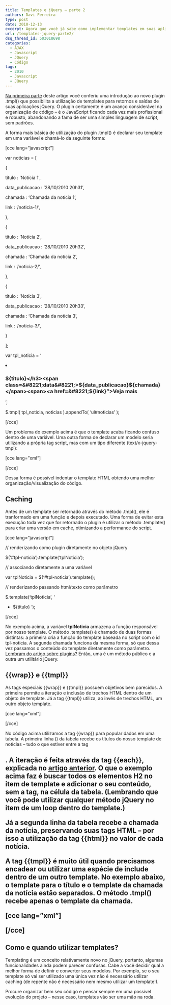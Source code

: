 ```yaml
---
title: Templates e jQuery – parte 2
authors: Davi Ferreira
type: post
date: 2010-12-13
excerpt: Agora que você já sabe como implementar templates em suas aplicações javascript, chegou a hora de conhecer técnicas avançadas de como combinar modelos HTML e scripts jQuery.
url: /templates-jquery-parte2/
dsq_thread_id: 503018698
categories:
  - AJAX
  - Javascript
  - JQuery
  - Código
tags:
  - 2010
  - Javascript
  - JQuery
---
```

[Na primeira parte][1] deste artigo você conferiu uma introdução ao novo plugin .tmpl() que possibilita a utilização de templates para retornos e saídas de suas aplicações jQuery. O plugin certamente é um avanço considerável na organização de código &#8211; é o JavaScript ficando cada vez mais profissional e robusto, abandonando a fama de ser uma simples linguagem de script, sem padrões.

A forma mais básica de utilização do plugin .tmpl() é declarar seu template em uma variável e chamá-lo da seguinte forma:

[cce lang=&#8221;javascript&#8221;]
  
var noticias = [
	  
{
		  
titulo : &#8216;Notícia 1&#8242;,
		  
data_publicacao : &#8217;28/10/2010 20h31&#8217;,
		  
chamada : &#8216;Chamada da notícia 1&#8217;,
		  
link : &#8216;/noticia-1/&#8217;,
	  
},
	  
{
		  
titulo : &#8216;Notícia 2&#8242;,
		  
data_publicacao : &#8217;28/10/2010 20h32&#8217;,
		  
chamada : &#8216;Chamada da notícia 2&#8217;,
		  
link : &#8216;/noticia-2/&#8217;,
	  
},
	  
{
		  
titulo : &#8216;Notícia 3&#8242;,
		  
data_publicacao : &#8217;28/10/2010 20h33&#8217;,
		  
chamada : &#8216;Chamada da notícia 3&#8217;,
		  
link : &#8216;/noticia-3/&#8217;,
	  
}
  
];

var tpl\_noticia = &#8216;<li><h3>${titulo}</h3><span class=&#8221;data&#8221;>${data\_publicacao}</span><span>${chamada}</span><span><a href=&#8221;${link}&#8221;>Veja mais</a></span></li>&#8217;;

$.tmpl( tpl_noticia, noticias ).appendTo( &#8216;ul#noticias&#8217; );
  
[/cce]

Um problema do exemplo acima é que o template acaba ficando confuso dentro de uma variável. Uma outra forma de declarar um modelo seria utilizando a própria tag script, mas com um tipo diferente (text/x-jquery-tmpl):

[cce lang=&#8221;xml&#8221;]
  
<script id=&#8221;tpl-noticia&#8221; type=&#8221;text/x-jquery-tmpl&#8221;>
      
<li>
	  
<h3>${titulo}</h3>
	  
<span class=&#8221;data&#8221;>${data}</span>
	  
<p class=&#8221;chamada&#8221;>${chamada}</p>
	  
<a href=&#8221;${link}&#8221;>Leia mais</a>
     
</li>
  
</script>
  
[/cce]

Dessa forma é possível indentar o template HTML obtendo uma melhor organização/visualização do código.

## Caching

Antes de um template ser retornado através do método .tmpl(), ele é tranformado em uma função e depois executado. Uma forma de evitar esta execução toda vez que for retornado o plugin é utilizar o método .template() para criar uma versão em cache, otimizando a performance do script.

[cce lang=&#8221;javascript&#8221;]
  
// renderizando como plugin diretamente no objeto jQuery
  
$(&#8216;#tpl-noticia&#8217;).template(&#8216;tplNoticia&#8217;);

// associando diretamente a uma variável
  
var tplNoticia = $(&#8216;#tpl-noticia&#8217;).template();

// renderizando passando html/texto como parâmetro
  
$.template(&#8216;tplNoticia&#8217;, &#8216;

  * ${titulo}
&#8216;);
  
[/cce] 

No exemplo acima, a variável **tplNoticia** armazena a função responsável por nosso template. O método .template() é chamado de duas formas distintas: a primeira cria a função do template baseada no script com o id tpl-noticia. A segunda chamada funciona da mesma forma, só que dessa vez passamos o conteúdo do template diretamente como parâmetro. [Lembram do artigo sobre plugins?][2] Então, uma é um método público e a outra um utilitário jQuery.

## {{wrap}} e {{tmpl}}

As tags especiais {{wrap}} e {{tmpl}} possuem objetivos bem parecidos. A primeira permite a iteração e inclusão de trechos HTML dentro de um objeto de template. Já a tag {{tmpl}} utiliza, ao invés de trechos HTML, um outro objeto template.

[cce lang=&#8221;xml&#8221;]
  
<script id=&#8221;tplNoticia&#8221; type=&#8221;text/x-jquery-tmpl&#8221;>
      
{{wrap &#8220;#tableNoticia&#8221;}}
          
<h2>Notícia 1</h2>
          
<p><a href=&#8221;noticia-1&#8243;>Chamada da notícia 1</a></p>
          
<h2>Notícia 2</h2>
          
<p><a href=&#8221;noticia-2&#8243;>Chamada da notícia 2</p>
      
{{/wrap}}
  
</script>

<script id=&#8221;tableNoticia&#8221; type=&#8221;text/x-jquery-tmpl&#8221;>
      
<table>
        
<tbody>
          
<tr>
              
{{each $item.html(&#8220;h2&#8221;, true)}}
                  
<td>
                      
${$value}
                  
</td>
              
{{/each}}
          
</tr>
          
<tr>
              
{{each $item.html(&#8220;p&#8221;)}}
                  
<td>
                      
{{html $value}}
                  
</td>
              
{{/each}}
          
</tr>
        
</tbody>
      
</table>
  
</script>

<div id=&#8221;noticias&#8221;></div>

<script>
  
$(function(){
    
$(&#8220;#tplNoticia&#8221;).tmpl().appendTo(&#8220;#noticias&#8221;);
  
});
  
</script>
  
[/cce]

No código acima utilizamos a tag {{wrap}} para popular dados em uma tabela. A primeira linha (<tr>) da tabela recebe os títulos do nosso template de notícias &#8211; tudo o que estiver entre a tag <h2>. A iteração é feita através da tag {{each}}, explicada no [artigo anterior][1]. O que o exemplo acima faz é buscar todos os elementos H2 no item de template e adicionar o seu conteúdo, sem a tag, na célula da tabela. (Lembrando que você pode utilizar qualquer método jQuery no item de um loop dentro do template.)

Já a segunda linha da tabela recebe a chamada da notícia, preservando suas tags HTML &#8211; por isso a utilização da tag {{html}} no valor de cada notícia.

A tag {{tmpl}} é muito útil quando precisamos encadear ou utilizar uma espécie de include dentro de um outro template. No exemplo abaixo, o template para o título e o template da chamada da notícia estão separados. O método .tmpl() recebe apenas o template da chamada.

[cce lang=&#8221;xml&#8221;]
  
<script id=&#8221;tplNoticia&#8221; type=&#8221;text/x-jquery-tmpl&#8221;>
      
{{tmpl &#8220;#tplTitulo&#8221;}}
      
<p class=&#8221;chamada&#8221;>${chamada} <a href=&#8221;${link}&#8221;>Leia mais&#8230;</a></p>
  
</script>

<script id=&#8221;tplTitulo&#8221; type=&#8221;text/x-jquery-tmpl&#8221;>
      
<h2>${titulo}</h2>
      
<span class=&#8221;data&#8221;>${data_publicacao}</span>
  
</script>

<div id=&#8221;noticias&#8221;></div>

<script>
  
$(function(){
    
$( &#8220;#tplNoticia&#8221; ).tmpl( noticias ).appendTo( &#8220;#noticias&#8221; );
  
});
  
</script>
  
[/cce]

## Como e quando utilizar templates?

Templating é um conceito relativamente novo no jQuery, portanto, algumas funcionalidades ainda podem parecer confusas. Cabe a você decidir qual a melhor forma de definir e converter seus modelos. Por exemplo, se o seu template só vai ser utilizado uma única vez não é necessário utilizar caching (de repente não é necessário nem mesmo utilizar um template!).

Procure organizar bem seu código e pensar sempre em uma possível evolução do projeto &#8211; nesse caso, templates vão ser uma mão na roda.

 [1]: http://tableless.com.br/templates-e-jquery-parte-1
 [2]: http://tableless.com.br/anatomia-de-um-plugin-jquery
